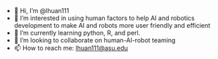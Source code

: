- 👋 Hi, I’m @lhuan111
- 👀 I’m interested in using human factors to help AI and robotics development to make AI and robots more user friendly and efficient
- 🌱 I’m currently learning python, R, and perl.
- 💞️ I’m looking to collaborate on human-AI-robot teaming
- 📫 How to reach me: lhuan111@asu.edu

<!---
lhuan111/lhuan111 is a ✨ special ✨ repository because its `README.md` (this file) appears on your GitHub profile.
You can click the Preview link to take a look at your changes.
--->
